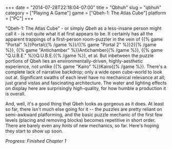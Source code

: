 +++
date = "2014-07-28T22:18:04-07:00"
title = "Qbhuh"
slug = "qbhuh"
category = ["Playing A Game"]
game = ["Qbeh-1: The Atlas Cube"]
platform = ["PC"]
+++

"Qbeh-1: The Atlas Cube" - or simply <i>Qbeh</i> as a less-insane person might call it - is not quite what it at first appears to be.  It certainly has all the apparent trappings of a first-person room-puzzler in the vein of {{% game "Portal" %}}Portal{{% /game %}}/{{% game "Portal 2" %}}2{{% /game %}}, {{% game "Antichamber" %}}Antichamber{{% /game %}}, {{% game "Q.U.B.E." %}}Q.U.B.E.{{% /game %}}, et al.  But inbetween the puzzle portions of Qbeh lies an environmentally-driven, highly-aesthetic experience, not unlike {{% game "Kairo" %}}Kairo{{% /game %}}.  There's a complete lack of narrative backdrop; only a wide open cube-world to look out at.  Significant swaths of each level have no mechanical relevance at all; just grand vistas and fascinating architecture.  The water and lighting effects on display here are surprisingly high-quality, for how humble a production it is overall.

And, well, it's a good thing that Qbeh looks as gorgeous as it does.  At least so far, there isn't much else going for it -- the puzzles are pretty reliant on semi-awkward platforming, and the basic puzzle mechanic of the first few levels (placing and removing blocks) becomes repetitive in short order.  There are barely even any <i>hints</i> of new mechanics, so far.  Here's hoping they start to show up soon.

<i>Progress: Finished Chapter 1</i>